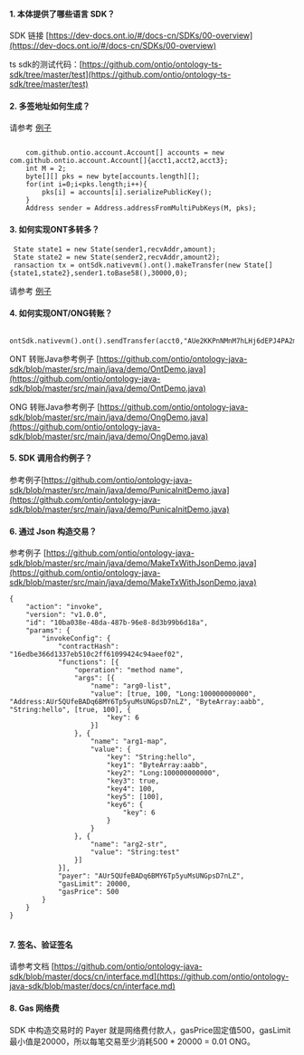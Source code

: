 
#### 1. 本体提供了哪些语言 SDK？

SDK 链接 [https://dev-docs.ont.io/#/docs-cn/SDKs/00-overview](https://dev-docs.ont.io/#/docs-cn/SDKs/00-overview)

ts sdk的测试代码：[https://github.com/ontio/ontology-ts-sdk/tree/master/test](https://github.com/ontio/ontology-ts-sdk/tree/master/test)

#### 2. 多签地址如何生成？

请参考 [例子](https://github.com/ontio/ontology-java-sdk/blob/master/src/main/java/demo/MutiSignDemo.java)
```

    com.github.ontio.account.Account[] accounts = new com.github.ontio.account.Account[]{acct1,acct2,acct3};
    int M = 2;
    byte[][] pks = new byte[accounts.length][];
    for(int i=0;i<pks.length;i++){
        pks[i] = accounts[i].serializePublicKey();
    }
    Address sender = Address.addressFromMultiPubKeys(M, pks);

```
#### 3. 如何实现ONT多转多？

```
 State state1 = new State(sender1,recvAddr,amount);
 State state2 = new State(sender2,recvAddr,amount2);
 ransaction tx = ontSdk.nativevm().ont().makeTransfer(new State[]{state1,state2},sender1.toBase58(),30000,0);
```
请参考 [例子](https://github.com/ontio/ontology-java-sdk/blob/master/src/main/java/demo/MakeTxWithoutWalletDemo.java)


#### 4. 如何实现ONT/ONG转账？

```
 ontSdk.nativevm().ont().sendTransfer(acct0,"AUe2KKPnNMnM7hLHj6dEPJ4PA2m4pyJt2d",200,acct0,gaslimit,gasprice);
```

ONT 转账Java参考例子 [https://github.com/ontio/ontology-java-sdk/blob/master/src/main/java/demo/OntDemo.java](https://github.com/ontio/ontology-java-sdk/blob/master/src/main/java/demo/OntDemo.java)

ONG 转账Java参考例子 [https://github.com/ontio/ontology-java-sdk/blob/master/src/main/java/demo/OngDemo.java](https://github.com/ontio/ontology-java-sdk/blob/master/src/main/java/demo/OngDemo.java)

#### 5. SDK 调用合约例子？


参考例子[https://github.com/ontio/ontology-java-sdk/blob/master/src/main/java/demo/PunicaInitDemo.java](https://github.com/ontio/ontology-java-sdk/blob/master/src/main/java/demo/PunicaInitDemo.java)


#### 6. 通过 Json 构造交易？

参考例子 [https://github.com/ontio/ontology-java-sdk/blob/master/src/main/java/demo/MakeTxWithJsonDemo.java](https://github.com/ontio/ontology-java-sdk/blob/master/src/main/java/demo/MakeTxWithJsonDemo.java)
```
{
	"action": "invoke",
	"version": "v1.0.0",
	"id": "10ba038e-48da-487b-96e8-8d3b99b6d18a",	
	"params": {
		"invokeConfig": {
			"contractHash": "16edbe366d1337eb510c2ff61099424c94aeef02",
			"functions": [{
				"operation": "method name",
				"args": [{
					"name": "arg0-list",
					"value": [true, 100, "Long:100000000000", "Address:AUr5QUfeBADq6BMY6Tp5yuMsUNGpsD7nLZ", "ByteArray:aabb", "String:hello", [true, 100], {
						"key": 6
					}]
				}, {
					"name": "arg1-map",
					"value": {
						"key": "String:hello",
						"key1": "ByteArray:aabb",
						"key2": "Long:100000000000",
						"key3": true,
						"key4": 100,
						"key5": [100],
						"key6": {
							"key": 6
						}
					}
				}, {
					"name": "arg2-str",
					"value": "String:test"
				}]
			}],
			"payer": "AUr5QUfeBADq6BMY6Tp5yuMsUNGpsD7nLZ",
			"gasLimit": 20000,
			"gasPrice": 500
		}
	}
}


```
#### 7. 签名、验证签名

请参考文档 [https://github.com/ontio/ontology-java-sdk/blob/master/docs/cn/interface.md](https://github.com/ontio/ontology-java-sdk/blob/master/docs/cn/interface.md)


#### 8. Gas 网络费

SDK 中构造交易时的 Payer 就是网络费付款人，gasPrice固定值500，gasLimit最小值是20000，所以每笔交易至少消耗500 * 20000 = 0.01 ONG。

